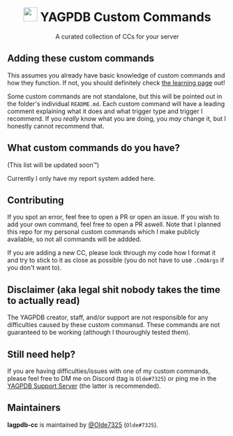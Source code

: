#
<h1 align="center"><img src="https://yagpdb.xyz/static/img/logo_y.png" height=32px width=32px></img>&nbspYAGPDB Custom Commands</h1>

<p align="center">A curated collection of CCs for your server</p>

## Adding these custom commands
This assumes you already have basic knowledge of custom commands and how they function. If not, you should definitely check [the learning page](https://learn.yagpdb.xyz/) out!

Some custom commands are not standalone, but this will be pointed out in the folder's individual `README.md`. Each custom command will have a leading comment explaining what it does and what trigger type and trigger I recommend. If you *really* know what you are doing, you *may* change it, but I honestly cannot recommend that.

## What custom commands do you have?
(This list will be updated soon™️)
  
Currently I only have my report system added here.

## Contributing
If you spot an error, feel free to open a PR or open an issue.
If you wish to add your own command, feel free to open a PR aswell. Note that I planned this repo for my personal custom commands which I make publicly available, so not all commands will be addded.

If you are adding a new CC, please look through my code how I format it and try to stick to it as close as possible (you do not have to use `.CmdArgs` if you don't want to).

## Disclaimer (aka legal shit nobody takes the time to actually read)
The YAGPDB creator, staff, and/or support are not responsible for any difficulties caused by these custom commansd.
These commands are not guaranteed to be working (although I thouroughly tested them).

## Still need help?
If you are having difficulties/issues with one of my custom commands, please feel free to DM me on Discord (tag is `Olde#7325`) or ping me in the [YAGPDB Support Server](https://discord.gg/5uVyq2E) (the latter is recommended).

## Maintainers
**lagpdb-cc** is maintained by [@Olde7325](https://github.com/Olde7325) (`Olde#7325`).
